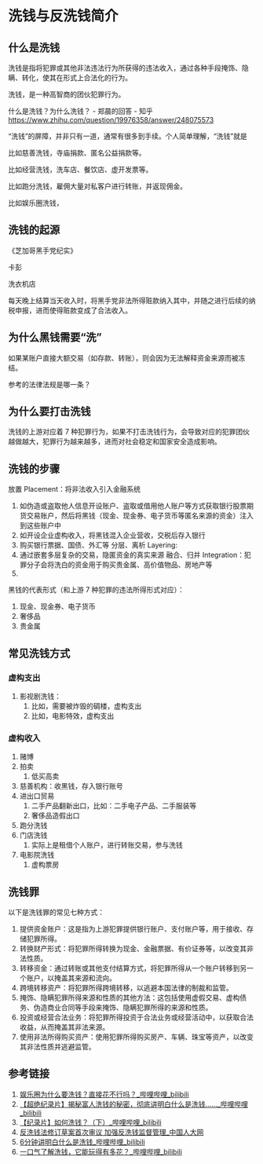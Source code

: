 # 洗钱与反洗钱简介

## 什么是洗钱

洗钱是指将犯罪或其他非法违法行为所获得的违法收入，通过各种手段掩饰、隐瞒、转化，使其在形式上合法化的行为。

洗钱，是一种高智商的团伙犯罪行为。

什么是洗钱？为什么洗钱？ - 郑晨的回答 - 知乎
https://www.zhihu.com/question/19976358/answer/248075573

“洗钱”的屏障，并非只有一道，通常有很多到手续。个人简单理解，“洗钱”就是

比如慈善洗钱，寺庙捐款、匿名公益捐款等。

比如经营洗钱，洗车店、餐饮店、虚开发票等。

比如跑分洗钱，雇佣大量对私客户进行转账，并返现佣金。

比如娱乐圈洗钱，

## 洗钱的起源

《芝加哥黑手党纪实》

卡彭

洗衣机店

每天晚上结算当天收入时，将黑手党非法所得赃款纳入其中，并随之进行后续的纳税申报，进而使得赃款变成了合法收入。

## 为什么黑钱需要“洗”

如果某账户直接大额交易（如存款、转账），则会因为无法解释资金来源而被冻结。

参考的法律法规是哪一条？

## 为什么要打击洗钱

洗钱的上游对应着 7 种犯罪行为，如果不打击洗钱行为，会导致对应的犯罪团伙越做越大，犯罪行为越来越多，进而对社会稳定和国家安全造成影响。

## 洗钱的步骤

放置 Placement：将非法收入引入金融系统
1. 如伪造或盗取他人信息开设账户、盗取或借用他人账户等方式获取银行股票期货交易账户，然后将黑钱（现金、现金券、电子货币等匿名来源的资金）注入到这些账户中
2. 如开设企业虚构收入，将黑钱混入企业营收，交税后存入银行
3. 购买银行票据、国债、外汇等
分层、离析 Layering:
1. 通过嵌套多层复杂的交易，隐匿资金的真实来源
融合、归并 Integration：犯罪分子会将洗白的资金用于购买贵金属、高价值物品、房地产等
1.

黑钱的代表形式（和上游 7 种犯罪的违法所得形式对应）：
1. 现金、现金券、电子货币
2. 奢侈品
3. 贵金属

## 常见洗钱方式

### 虚构支出

1. 影视剧洗钱：
	1. 比如，需要被炸毁的碉楼，虚构支出
	2. 比如，电影特效，虚构支出

### 虚构收入

1. 赌博
2. 拍卖
	1. 低买高卖
3. 慈善机构：收黑钱，存入银行账号
4. 进出口贸易
	1. 二手产品翻新出口，比如：二手电子产品、二手服装等
	2. 奢侈品造假出口
5. 跑分洗钱
6. 门店洗钱
	1. 实际上是租借个人账户，进行转账交易，参与洗钱
7. 电影院洗钱
	1. 虚构票房

## 洗钱罪

以下是洗钱罪的常见七种方式：

1. 提供资金账户：这是指为上游犯罪提供银行账户、支付账户等，用于接收、存储犯罪所得。
2. 转换财产形式：将犯罪所得转换为现金、金融票据、有价证券等，以改变其非法性质。
3. 转移资金：通过转账或其他支付结算方式，将犯罪所得从一个账户转移到另一个账户，以掩盖其来源和流向。
4. 跨境转移资产：将犯罪所得跨境转移，以逃避本国法律的制裁和监管。
5. 掩饰、隐瞒犯罪所得来源和性质的其他方法：这包括使用虚假交易、虚构债务、伪造商业合同等手段来掩饰、隐瞒犯罪所得的来源和性质。
6. 投资或经营合法业务：将犯罪所得投资于合法业务或经营活动中，以获取合法收益，从而掩盖其非法来源。
7. 使用非法所得购买资产：使用犯罪所得购买房产、车辆、珠宝等资产，以改变其非法性质并逃避监管。

## 参考链接

1. [娱乐圈为什么要洗钱？直接花不行吗？\_哔哩哔哩\_bilibili](https://www.bilibili.com/video/BV1Zv411T7Zk/)
2. [【超绝纪录片】揭秘富人洗钱的秘密，彻底讲明白什么是洗钱……\_哔哩哔哩\_bilibili](https://www.bilibili.com/video/BV1QP4y1i77m/?vd_source=31f9517734e43a6c180d5d1d56a5e162)
3. [【纪录片】如何洗钱？（下）\_哔哩哔哩\_bilibili](https://www.bilibili.com/video/BV1QP4y1i77m/?p=2)
4. [反洗钱法修订草案首次审议 加强反洗钱监督管理\_中国人大网](http://www.npc.gov.cn/npc/c2/c30834/202404/t20240425_436757.html)
5. [6分钟讲明白什么是洗钱\_哔哩哔哩\_bilibili](https://www.bilibili.com/video/BV1M34y1C71Z/)
6. [一口气了解洗钱，它能玩得有多花？\_哔哩哔哩\_bilibili](https://www.bilibili.com/video/BV19AyzYJE9s)